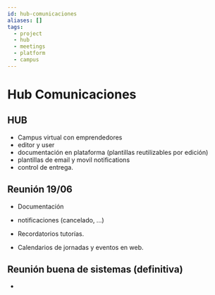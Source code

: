 ```yaml
---
id: hub-comunicaciones
aliases: []
tags:
  - project
  - hub
  - meetings
  - platform
  - campus
---
```


# Hub Comunicaciones

## HUB

- Campus virtual con emprendedores
- editor y user
- documentación en plataforma (plantillas reutilizables por edición)
- plantillas de email y movil notifications
- control de entrega.

## Reunión 19/06

- Documentación
- notificaciones (cancelado, ...)
- Recordatorios tutorías.

- Calendarios de jornadas y eventos en web.


## Reunión buena de sistemas (definitiva)

- 

